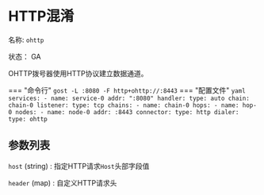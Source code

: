 # HTTP混淆

名称: `ohttp`

状态： GA

OHTTP拨号器使用HTTP协议建立数据通道。

=== "命令行"
    ```
    gost -L :8080 -F http+ohttp://:8443
    ```
=== "配置文件"
    ```yaml
    services:
   	- name: service-0
      addr: ":8080"
      handler:
        type: auto
        chain: chain-0
      listener:
        type: tcp
    chains:
    - name: chain-0
      hops:
      - name: hop-0
        nodes:
        - name: node-0
          addr: :8443
          connector:
            type: http
          dialer:
            type: ohttp
    ```

## 参数列表

`host` (string)
:    指定HTTP请求`Host`头部字段值

`header` (map)
:    自定义HTTP请求头
